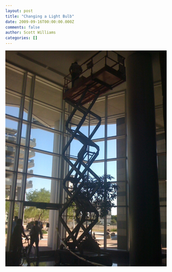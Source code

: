 ```yaml
---
layout: post
title: "Changing a Light Bulb"
date: 2009-09-16T00:00:00.000Z
comments: false
author: Scott Williams
categories: []
---
```

<img src="./1253140979000.jpg">